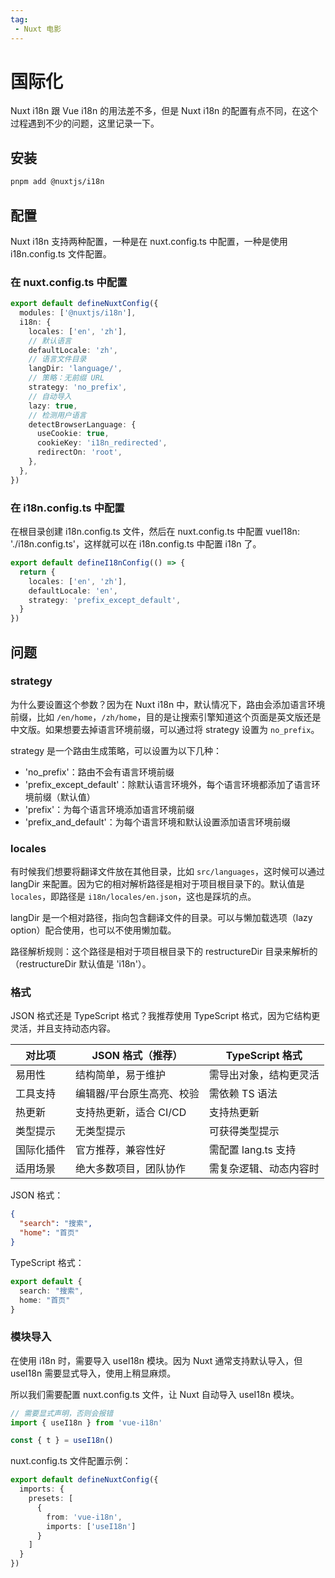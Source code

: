 ```yaml
---
tag:
 - Nuxt 电影
---
```


# 国际化

Nuxt i18n 跟 Vue i18n 的用法差不多，但是 Nuxt i18n 的配置有点不同，在这个过程遇到不少的问题，这里记录一下。

## 安装

```bash
pnpm add @nuxtjs/i18n
```

## 配置

Nuxt i18n 支持两种配置，一种是在 nuxt.config.ts 中配置，一种是使用 i18n.config.ts 文件配置。

### 在 nuxt.config.ts 中配置

```typescript
export default defineNuxtConfig({
  modules: ['@nuxtjs/i18n'],
  i18n: {
    locales: ['en', 'zh'],
    // 默认语言
    defaultLocale: 'zh',
    // 语言文件目录
    langDir: 'language/',
    // 策略：无前缀 URL
    strategy: 'no_prefix',
    // 自动导入
    lazy: true,
    // 检测用户语言
    detectBrowserLanguage: {
      useCookie: true,
      cookieKey: 'i18n_redirected',
      redirectOn: 'root',
    },
  },
})
```

### 在 i18n.config.ts 中配置

在根目录创建 i18n.config.ts 文件，然后在 nuxt.config.ts 中配置 vueI18n: './i18n.config.ts'，这样就可以在 i18n.config.ts 中配置 i18n 了。

```typescript
export default defineI18nConfig(() => {
  return {
    locales: ['en', 'zh'],
    defaultLocale: 'en',
    strategy: 'prefix_except_default',
  }
})
```

## 问题

### strategy

为什么要设置这个参数？因为在 Nuxt i18n 中，默认情况下，路由会添加语言环境前缀，比如 `/en/home`，`/zh/home`，目的是让搜索引擎知道这个页面是英文版还是中文版。如果想要去掉语言环境前缀，可以通过将 strategy 设置为 `no_prefix`。

strategy 是一个路由生成策略，可以设置为以下几种：

- 'no_prefix'：路由不会有语言环境前缀
- 'prefix_except_default'：除默认语言环境外，每个语言环境都添加了语言环境前缀（默认值）
- 'prefix'：为每个语言环境添加语言环境前缀
- 'prefix_and_default'：为每个语言环境和默认设置添加语言环境前缀

### locales

有时候我们想要将翻译文件放在其他目录，比如 `src/languages`，这时候可以通过 langDir 来配置。因为它的相对解析路径是相对于项目根目录下的。默认值是 `locales`，即路径是 `i18n/locales/en.json`，这也是踩坑的点。

langDir 是一个相对路径，指向包含翻译文件的目录。可以与懒加载选项（lazy option）配合使用，也可以不使用懒加载。

路径解析规则：这个路径是相对于项目根目录下的 restructureDir 目录来解析的（restructureDir 默认值是 'i18n'）。

### 格式

JSON 格式还是 TypeScript 格式？我推荐使用 TypeScript 格式，因为它结构更灵活，并且支持动态内容。

| 对比项       | JSON 格式（推荐）         | TypeScript 格式           |
| ------------ | ------------------------ | ------------------------- |
| 易用性       | 结构简单，易于维护        | 需导出对象，结构更灵活    |
| 工具支持     | 编辑器/平台原生高亮、校验 | 需依赖 TS 语法            |
| 热更新       | 支持热更新，适合 CI/CD    | 支持热更新                |
| 类型提示     | 无类型提示                | 可获得类型提示            |
| 国际化插件   | 官方推荐，兼容性好        | 需配置 lang.ts 支持       |
| 适用场景     | 绝大多数项目，团队协作    | 需复杂逻辑、动态内容时    |

JSON 格式：

```json
{
  "search": "搜索",
  "home": "首页"
}
```

TypeScript 格式：

```typescript
export default {
  search: "搜索",
  home: "首页"
}
```

### 模块导入

在使用 i18n 时，需要导入 useI18n 模块。因为 Nuxt 通常支持默认导入，但 useI18n 需要显式导入，使用上稍显麻烦。

所以我们需要配置 nuxt.config.ts 文件，让 Nuxt 自动导入 useI18n 模块。

```typescript
// 需要显式声明，否则会报错
import { useI18n } from 'vue-i18n'

const { t } = useI18n()
```

nuxt.config.ts 文件配置示例：

```typescript
export default defineNuxtConfig({
  imports: {
    presets: [
      {
        from: 'vue-i18n',
        imports: ['useI18n']
      }
    ]
  }
})
```